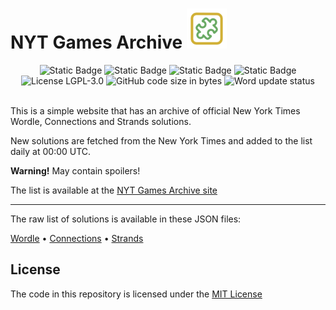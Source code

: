 # NYT Games Archive <img src="site/favicon.svg" width="64" height="64" alt="Favicon">

<div align="center">

  <img alt="Static Badge" src="https://img.shields.io/badge/Python-8A2BE2?style=for-the-badge&logo=python&logoColor=white&color=blue">
  <img alt="Static Badge" src="https://img.shields.io/badge/GitHub%20Actions%20-8A2BE2?style=for-the-badge&logo=github&color=000000">
  <img alt="Static Badge" src="https://img.shields.io/badge/JavaScript-8A2BE2?style=for-the-badge&logo=javascript&color=yellow&logoColor=white">
  <img alt="Static Badge" src="https://img.shields.io/badge/HTML-8A2BE2?style=for-the-badge&color=orange">

  
  <br/>

  <img src="https://img.shields.io/github/license/Hamster45105/nyt-games-archive?style=for-the-badge&color=blue" alt="License LGPL-3.0" />
  <img src="https://img.shields.io/github/languages/code-size/Hamster45105/nyt-games-archive?style=for-the-badge" alt="GitHub code size in bytes" />
  <img src="https://img.shields.io/github/actions/workflow/status/Hamster45105/nyt-games-archive/update.yml?style=for-the-badge&label=Solution update status" alt="Word update status" />
</div>

<br/>

This is a simple website that has an archive of official New York Times Wordle, Connections and Strands solutions. 

New solutions are fetched from the New York Times and added to the list daily at 00:00 UTC.

**Warning!** May contain spoilers!

The list is available at the [NYT Games Archive site](https://hamster45105.github.io/nyt-games-archive/)

---

The raw list of solutions is available in these JSON files:

[Wordle](https://raw.githubusercontent.com/Hamster45105/nyt-games-archive/main/solutions/wordle_solutions.json) • [Connections](https://raw.githubusercontent.com/Hamster45105/nyt-games-archive/main/solutions/connections_solutions.json) • [Strands](https://raw.githubusercontent.com/Hamster45105/nyt-games-archive/main/solutions/strands_solutions.json)

## License

The code in this repository is licensed under the [MIT License](https://choosealicense.com/licenses/mit/)